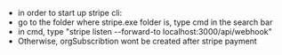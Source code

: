 * in order to start up stripe cli:
* go to the folder where stripe.exe folder is, type cmd in the search bar
* in cmd, type "stripe listen --forward-to localhost:3000/api/webhook"
* Otherwise, orgSubscribtion wont be created after stripe payment